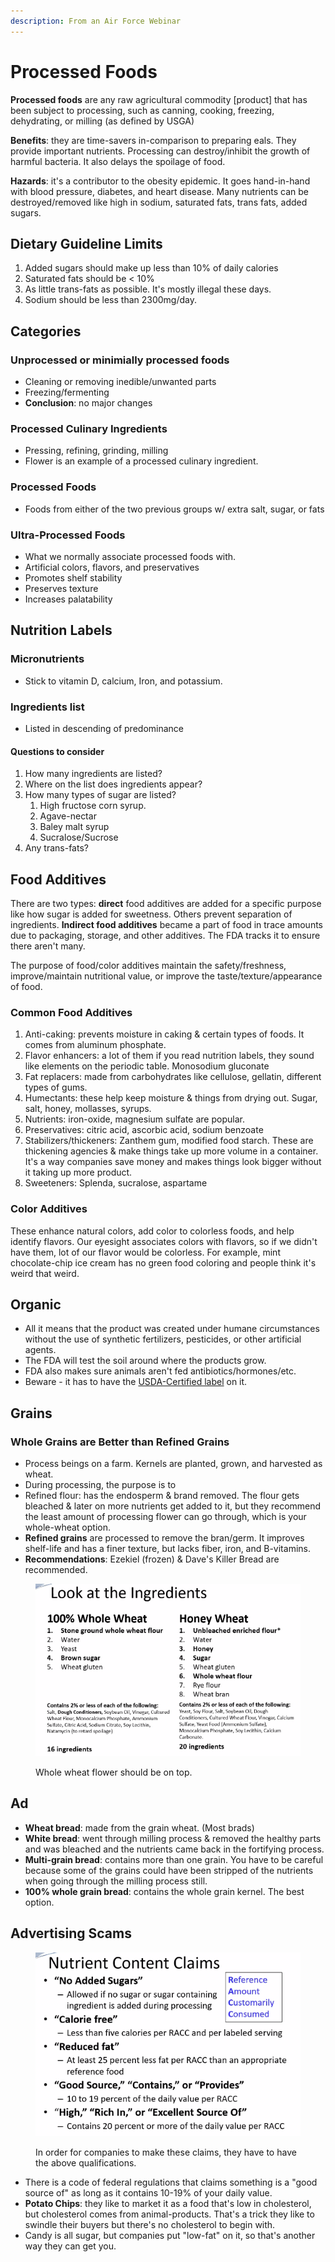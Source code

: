 ```yaml
---
description: From an Air Force Webinar
---
```


# Processed Foods

**Processed foods** are any raw agricultural commodity \[product] that has been subject to processing, such as canning, cooking, freezing, dehydrating, or milling (as defined by USGA)

**Benefits**: they are time-savers in-comparison to preparing eals. They provide important nutrients. Processing can destroy/inhibit the growth of harmful bacteria. It also delays the spoilage of food.

**Hazards**: it's a contributor to the obesity epidemic. It goes hand-in-hand with blood pressure, diabetes, and heart disease. Many nutrients can be destroyed/removed like high in sodium, saturated fats, trans fats, added sugars.

## Dietary Guideline Limits

1. Added sugars should make up less than 10% of daily calories
2. Saturated fats should be < 10%
3. As little trans-fats as possible. It's mostly illegal these days.
4. Sodium should be less than 2300mg/day.&#x20;

## Categories

### Unprocessed or minimially processed foods

* Cleaning or removing inedible/unwanted parts
* Freezing/fermenting
* **Conclusion**: no major changes

### Processed Culinary Ingredients

* Pressing, refining, grinding, milling
* Flower is an example of a processed culinary ingredient.

### Processed Foods

* Foods from either of the two previous groups w/ extra salt, sugar, or fats

### Ultra-Processed Foods

* What we normally associate processed foods with.
* Artificial colors, flavors, and preservatives
* Promotes shelf stability
* Preserves texture
* Increases palatability

## Nutrition Labels

### Micronutrients

* Stick to vitamin D, calcium, Iron, and potassium.

### Ingredients list

* Listed in descending of predominance

#### Questions to consider

1. How many ingredients are listed?
2. Where on the list does ingredients appear?
3. How many types of sugar are listed?
   1. High fructose corn syrup.
   2. Agave-nectar
   3. Baley malt syrup
   4. Sucralose/Sucrose
4. Any trans-fats?

## Food Additives

There are two types: **direct** food additives are added for a specific purpose like how sugar is added for sweetness. Others prevent separation of ingredients. **Indirect food additives** became a part of food in trace amounts due to packaging, storage, and other additives.  The FDA tracks it to ensure there aren't many.&#x20;

The purpose of food/color additives maintain the safety/freshness, improve/maintain nutritional value, or improve the taste/texture/appearance of food.&#x20;

### Common Food Additives

1. Anti-caking: prevents moisture in caking & certain types of foods. It comes from aluminum phosphate.
2. Flavor enhancers: a lot of them if you read nutrition labels, they sound like elements on the periodic table. Monosodium gluconate
3. Fat replacers: made from carbohydrates like cellulose, gellatin, different types of gums.&#x20;
4. Humectants: these help keep moisture & things from drying out. Sugar, salt, honey, mollasses, syrups.&#x20;
5. Nutrients: iron-oxide, magnesium sulfate are popular.
6. Preservatives: citric acid, ascorbic acid, sodium benzoate
7. Stabilizers/thickeners: Zanthem gum, modified food starch. These are thickening agencies & make things take up more volume in a container. It's a way companies save money and makes things look bigger without it taking up more product.
8. Sweeteners: Splenda, sucralose, aspartame

### Color Additives

These enhance natural colors, add color to colorless foods, and help identify flavors. Our eyesight associates colors with flavors, so if we didn't have them, lot of our flavor would be colorless. For example, mint chocolate-chip ice cream has no green food coloring and people think it's weird that weird.

## Organic

* All it means that the product was created under humane circumstances without the use of synthetic fertilizers, pesticides, or other artificial agents.
* The FDA will test the soil around where the products grow.&#x20;
* FDA also makes sure animals aren't fed antibiotics/hormones/etc.&#x20;
* Beware - it has to have the [USDA-Certified label](https://www.google.com/url?sa=i\&url=https%3A%2F%2Fwww.usda.gov%2Ftopics%2Forganic\&psig=AOvVaw1lHAoNyLi\_L-2fe-hSijQ4\&ust=1675358898246000\&source=images\&cd=vfe\&ved=0CA8QjRxqFwoTCOCcx7Ls9PwCFQAAhttps://www.google.com/url?sa=i\&url=https%3A%2F%2Fwww.usda.gov%2Ftopics%2Forganic\&psig=AOvVaw1lHAoNyLi\_L-2fe-hSijQ4\&ust=1675358898246000\&source=images\&cd=vfe\&ved=0CA8QjRxqFwoTCOCcx7Ls9PwCFQAAAAAdAAAAABAEAAAdAAAAABAE) on it.&#x20;

## Grains

### Whole Grains are Better than Refined Grains

* Process beings on a farm. Kernels are planted, grown, and harvested as wheat.
* During processing, the purpose is to&#x20;
* Refined flour: has the endosperm & brand removed. The flour gets bleached & later on more nutrients get added to it, but they recommend the least amount of processing flower can go through, which is your whole-wheat option.&#x20;
* **Refined grains** are processed to remove the bran/germ. It improves shelf-life and has a finer texture, but lacks fiber, iron, and B-vitamins.
* **Recommendations**: Ezekiel (frozen) & Dave's Killer Bread are recommended.

<figure><img src="../../.gitbook/assets/image (3) (3).png" alt=""><figcaption><p>Whole wheat flower should be on top.</p></figcaption></figure>

## Ad

* **Wheat bread**: made from the grain wheat. (Most brads)
* **White bread**: went through milling process & removed the healthy parts and was bleached and the nutrients came back in the fortifying process.
* **Multi-grain bread**: contains more than one grain. You have to be careful because some of the grains could have been stripped of the nutrients when going through the milling process still.&#x20;
* **100% whole grain bread**: contains the whole grain kernel. The best option.&#x20;

## Advertising Scams

<figure><img src="../../.gitbook/assets/image (2) (2).png" alt=""><figcaption><p>In order for companies to make these claims, they have to have the above qualifications.</p></figcaption></figure>

* There is a code of federal regulations that claims something is a "good source of" as long as it contains 10-19% of your daily value.
* **Potato Chips**: they like to market it as a food that's low in cholesterol, but cholesterol comes from animal-products. That's a trick they like to swindle their buyers but there's no cholesterol to begin with.
* Candy is all sugar, but companies put "low-fat" on it, so that's another way they can get you.





